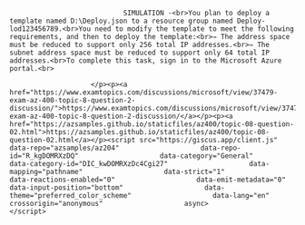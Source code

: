 <p class="card-text">
							
								SIMULATION -<br>You plan to deploy a template named D:\Deploy.json to a resource group named Deploy-lod123456789.<br>You need to modify the template to meet the following requirements, and then to deploy the template:<br>✑ The address space must be reduced to support only 256 total IP addresses.<br>✑ The subnet address space must be reduced to support only 64 total IP addresses.<br>To complete this task, sign in to the Microsoft Azure portal.<br>
							
						</p><p><a href="https://www.examtopics.com/discussions/microsoft/view/37479-exam-az-400-topic-8-question-2-discussion/">https://www.examtopics.com/discussions/microsoft/view/37479-exam-az-400-topic-8-question-2-discussion/</a></p><p><a href="https://azsamples.github.io/staticfiles/az400/topic-08-question-02.html">https://azsamples.github.io/staticfiles/az400/topic-08-question-02.html</a></p><script src="https://giscus.app/client.js"                    data-repo="azsamples/az204"                    data-repo-id="R_kgDOMRXzDQ"                    data-category="General"                    data-category-id="DIC_kwDOMRXzDc4Cgi27"                    data-mapping="pathname"                    data-strict="1"                    data-reactions-enabled="0"                    data-emit-metadata="0"                    data-input-position="bottom"                    data-theme="preferred_color_scheme"                    data-lang="en"                    crossorigin="anonymous"                    async>                    </script>
